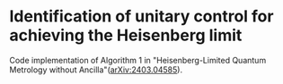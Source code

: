 # Identification of unitary control for achieving the Heisenberg limit
Code implementation of Algorithm 1 in "Heisenberg-Limited Quantum Metrology without Ancilla"([arXiv:2403.04585](https://arxiv.org/abs/2403.04585)).
